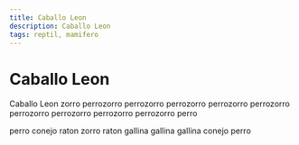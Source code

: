 ```yaml
---
title: Caballo Leon
description: Caballo Leon
tags: reptil, mamifero
---
```


# Caballo Leon

Caballo Leon zorro perrozorro perrozorro perrozorro perrozorro perrozorro perrozorro perrozorro perrozorro perrozorro perro

perro conejo raton zorro raton gallina gallina gallina conejo perro